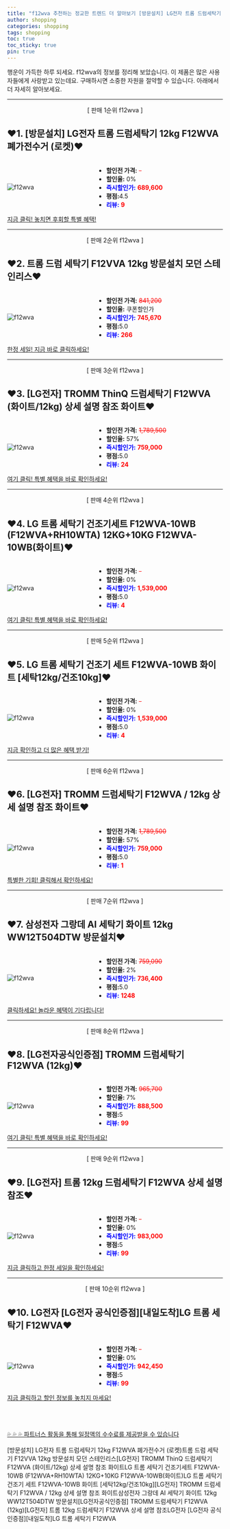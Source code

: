 ```yaml
---
title: "f12wva 추천하는 정교한 트렌드 더 알아보기 [방문설치] LG전자 트롬 드럼세탁기 12kg"
author: shopping
categories: shopping
tags: shopping
toc: true
toc_sticky: true
pin: true
---
```

행운이 가득한 하루 되세요. f12wva의 정보를 정리해 보았습니다. 이 제품은 많은 사용자들에게 사랑받고 있는데요. 구매하시면 소중한 자원을 절약할 수 있습니다. 아래에서 더 자세히 알아보세요.

---
<p class="toplist" style="margin: 0 auto; display: block; width: fit-content;">[ 판매 1순위 f12wva ]</p>

<h2><strong>❤️1. [방문설치] LG전자 트롬 드럼세탁기 12kg F12WVA 폐가전수거 (로켓)❤️</strong></h2>

<div style="display: flex; align-items: center;">
    <div style="flex: 0.4;">
        <img src="https://thumbnail8.coupangcdn.com/thumbnails/remote/230x230ex/image/vendor_inventory/608c/8694a4b32b0dc5eb94c772af949faef22d3052fc4c32ddb1076713c06722.JPG" alt="f12wva" style="max-width: 100%;">
    </div>
    <div style="flex: 0.6; margin-left: 10px;">
        <ul>
            <li><strong>할인전 가격:</strong> <del style="color: red;">-</del></li>
            <li><strong>할인율:</strong> 0%</li>
            <li><span style='color:blue'><strong>즉시할인가:</strong></span> <span style='color:red'><strong>689,600</strong></span></li>
            <li><strong>평점:</strong>4.5</li>
            <li><span style='color:blue'><strong>리뷰:</strong></span> <span style='color:red'><strong>9</strong></span></li>
        </ul>
    </div>
</div>
<div class="center">
    <a href="https://William4Davisa.github.io?lptag=AF9450613&subid=githubio&pageKey=7665493655&traceid=V0-153&itemId=20433524523&vendorItemId=89153195149" class="myButton">
        지금 클릭! 놓치면 후회할 특별 혜택!
    </a>
</div>


---
<p class="toplist" style="margin: 0 auto; display: block; width: fit-content;">[ 판매 2순위 f12wva ]</p>

<h2><strong>❤️2. 트롬 드럼 세탁기 F12VVA 12kg 방문설치 모던 스테인리스❤️</strong></h2>

<div style="display: flex; align-items: center;">
    <div style="flex: 0.4;">
        <img src="https://thumbnail9.coupangcdn.com/thumbnails/remote/230x230ex/image/retail/images/1748496109334159-f13db787-dede-40fb-8875-f75b76c2f38c.jpg" alt="f12wva" style="max-width: 100%;">
    </div>
    <div style="flex: 0.6; margin-left: 10px;">
        <ul>
            <li><strong>할인전 가격:</strong> <del style="color: red;">841,200</del></li>
            <li><strong>할인율:</strong> 쿠폰할인가</li>
            <li><span style='color:blue'><strong>즉시할인가:</strong></span> <span style='color:red'><strong>745,670</strong></span></li>
            <li><strong>평점:</strong>5.0</li>
            <li><span style='color:blue'><strong>리뷰:</strong></span> <span style='color:red'><strong>266</strong></span></li>
        </ul>
    </div>
</div>
<div class="center">
    <a href="https://William4Davisa.github.io?lptag=AF9450613&subid=githubio&pageKey=7704283813&traceid=V0-153&itemId=20635323419&vendorItemId=82255239006" class="myButton">
        한정 세일! 지금 바로 클릭하세요!
    </a>
</div>


---
<p class="toplist" style="margin: 0 auto; display: block; width: fit-content;">[ 판매 3순위 f12wva ]</p>

<h2><strong>❤️3. [LG전자] TROMM ThinQ 드럼세탁기 F12WVA (화이트/12kg) 상세 설명 참조 화이트❤️</strong></h2>

<div style="display: flex; align-items: center;">
    <div style="flex: 0.4;">
        <img src="https://thumbnail7.coupangcdn.com/thumbnails/remote/230x230ex/image/vendor_inventory/b4db/8aab0d7717b3a42a299c5ae171fc62642e08089ae4887531ef9eb9df498e.jpg" alt="f12wva" style="max-width: 100%;">
    </div>
    <div style="flex: 0.6; margin-left: 10px;">
        <ul>
            <li><strong>할인전 가격:</strong> <del style="color: red;">1,789,500</del></li>
            <li><strong>할인율:</strong> 57%</li>
            <li><span style='color:blue'><strong>즉시할인가:</strong></span> <span style='color:red'><strong>759,000</strong></span></li>
            <li><strong>평점:</strong>5.0</li>
            <li><span style='color:blue'><strong>리뷰:</strong></span> <span style='color:red'><strong>24</strong></span></li>
        </ul>
    </div>
</div>
<div class="center">
    <a href="https://William4Davisa.github.io?lptag=AF9450613&subid=githubio&pageKey=6504610573&traceid=V0-153&itemId=14337309298&vendorItemId=81581870844" class="myButton">
        여기 클릭! 특별 혜택을 바로 확인하세요!
    </a>
</div>


---
<p class="toplist" style="margin: 0 auto; display: block; width: fit-content;">[ 판매 4순위 f12wva ]</p>

<h2><strong>❤️4. LG 트롬 세탁기 건조기세트 F12WVA-10WB (F12WVA+RH10WTA) 12KG+10KG F12WVA-10WB(화이트)❤️</strong></h2>

<div style="display: flex; align-items: center;">
    <div style="flex: 0.4;">
        <img src="https://thumbnail6.coupangcdn.com/thumbnails/remote/230x230ex/image/vendor_inventory/34b1/7ac2ecf5573f285efc2741d224d5fc1427f0e71f6c35d1207a95bd97149f.jpg" alt="f12wva" style="max-width: 100%;">
    </div>
    <div style="flex: 0.6; margin-left: 10px;">
        <ul>
            <li><strong>할인전 가격:</strong> <del style="color: red;">-</del></li>
            <li><strong>할인율:</strong> 0%</li>
            <li><span style='color:blue'><strong>즉시할인가:</strong></span> <span style='color:red'><strong>1,539,000</strong></span></li>
            <li><strong>평점:</strong>5.0</li>
            <li><span style='color:blue'><strong>리뷰:</strong></span> <span style='color:red'><strong>4</strong></span></li>
        </ul>
    </div>
</div>
<div class="center">
    <a href="https://William4Davisa.github.io?lptag=AF9450613&subid=githubio&pageKey=7958358500&traceid=V0-153&itemId=22352737274&vendorItemId=89397825652" class="myButton">
        여기 클릭! 특별 혜택을 바로 확인하세요!
    </a>
</div>


---
<p class="toplist" style="margin: 0 auto; display: block; width: fit-content;">[ 판매 5순위 f12wva ]</p>

<h2><strong>❤️5. LG 트롬 세탁기 건조기 세트 F12WVA-10WB 화이트 [세탁12kg/건조10kg]❤️</strong></h2>

<div style="display: flex; align-items: center;">
    <div style="flex: 0.4;">
        <img src="https://thumbnail6.coupangcdn.com/thumbnails/remote/230x230ex/image/vendor_inventory/34b1/7ac2ecf5573f285efc2741d224d5fc1427f0e71f6c35d1207a95bd97149f.jpg" alt="f12wva" style="max-width: 100%;">
    </div>
    <div style="flex: 0.6; margin-left: 10px;">
        <ul>
            <li><strong>할인전 가격:</strong> <del style="color: red;">-</del></li>
            <li><strong>할인율:</strong> 0%</li>
            <li><span style='color:blue'><strong>즉시할인가:</strong></span> <span style='color:red'><strong>1,539,000</strong></span></li>
            <li><strong>평점:</strong>5.0</li>
            <li><span style='color:blue'><strong>리뷰:</strong></span> <span style='color:red'><strong>4</strong></span></li>
        </ul>
    </div>
</div>
<div class="center">
    <a href="https://William4Davisa.github.io?lptag=AF9450613&subid=githubio&pageKey=7958358500&traceid=V0-153&itemId=21998583839&vendorItemId=89377586605" class="myButton">
        지금 확인하고 더 많은 혜택 받기!
    </a>
</div>


---
<p class="toplist" style="margin: 0 auto; display: block; width: fit-content;">[ 판매 6순위 f12wva ]</p>

<h2><strong>❤️6. [LG전자] TROMM 드럼세탁기 F12WVA / 12kg 상세 설명 참조 화이트❤️</strong></h2>

<div style="display: flex; align-items: center;">
    <div style="flex: 0.4;">
        <img src="https://thumbnail7.coupangcdn.com/thumbnails/remote/230x230ex/image/vendor_inventory/b4db/8aab0d7717b3a42a299c5ae171fc62642e08089ae4887531ef9eb9df498e.jpg" alt="f12wva" style="max-width: 100%;">
    </div>
    <div style="flex: 0.6; margin-left: 10px;">
        <ul>
            <li><strong>할인전 가격:</strong> <del style="color: red;">1,789,500</del></li>
            <li><strong>할인율:</strong> 57%</li>
            <li><span style='color:blue'><strong>즉시할인가:</strong></span> <span style='color:red'><strong>759,000</strong></span></li>
            <li><strong>평점:</strong>5.0</li>
            <li><span style='color:blue'><strong>리뷰:</strong></span> <span style='color:red'><strong>1</strong></span></li>
        </ul>
    </div>
</div>
<div class="center">
    <a href="https://William4Davisa.github.io?lptag=AF9450613&subid=githubio&pageKey=6859451675&traceid=V0-153&itemId=16370898197&vendorItemId=88663812398" class="myButton">
        특별한 기회! 클릭해서 확인하세요!
    </a>
</div>


---
<p class="toplist" style="margin: 0 auto; display: block; width: fit-content;">[ 판매 7순위 f12wva ]</p>

<h2><strong>❤️7. 삼성전자 그랑데 AI 세탁기 화이트 12kg WW12T504DTW 방문설치❤️</strong></h2>

<div style="display: flex; align-items: center;">
    <div style="flex: 0.4;">
        <img src="https://thumbnail7.coupangcdn.com/thumbnails/remote/230x230ex/image/vendor_inventory/dfc2/0c2d7828c8ee193ec4cc7e6f3b9596e65715672e3b278d72448fe22669d3.jpg" alt="f12wva" style="max-width: 100%;">
    </div>
    <div style="flex: 0.6; margin-left: 10px;">
        <ul>
            <li><strong>할인전 가격:</strong> <del style="color: red;">759,090</del></li>
            <li><strong>할인율:</strong> 2%</li>
            <li><span style='color:blue'><strong>즉시할인가:</strong></span> <span style='color:red'><strong>736,400</strong></span></li>
            <li><strong>평점:</strong>5.0</li>
            <li><span style='color:blue'><strong>리뷰:</strong></span> <span style='color:red'><strong>1248</strong></span></li>
        </ul>
    </div>
</div>
<div class="center">
    <a href="https://William4Davisa.github.io?lptag=AF9450613&subid=githubio&pageKey=5399122618&traceid=V0-153&itemId=8072684915&vendorItemId=75362149289" class="myButton">
        클릭하세요! 놀라운 혜택이 기다립니다!
    </a>
</div>


---
<p class="toplist" style="margin: 0 auto; display: block; width: fit-content;">[ 판매 8순위 f12wva ]</p>

<h2><strong>❤️8. [LG전자공식인증점] TROMM 드럼세탁기 F12WVA (12kg)❤️</strong></h2>

<div style="display: flex; align-items: center;">
    <div style="flex: 0.4;">
        <img src="https://thumbnail6.coupangcdn.com/thumbnails/remote/230x230ex/image/vendor_inventory/28c8/beb69e3dbbb25a6e491cc522d507d0082643ce29ceab742b1669ea0c10e2.jpg" alt="f12wva" style="max-width: 100%;">
    </div>
    <div style="flex: 0.6; margin-left: 10px;">
        <ul>
            <li><strong>할인전 가격:</strong> <del style="color: red;">965,700</del></li>
            <li><strong>할인율:</strong> 7%</li>
            <li><span style='color:blue'><strong>즉시할인가:</strong></span> <span style='color:red'><strong>888,500</strong></span></li>
            <li><strong>평점:</strong>5</li>
            <li><span style='color:blue'><strong>리뷰:</strong></span> <span style='color:red'><strong>99</strong></span></li>
        </ul>
    </div>
</div>
<div class="center">
    <a href="https://William4Davisa.github.io?lptag=AF9450613&subid=githubio&pageKey=6579904980&traceid=V0-153&itemId=14802566053&vendorItemId=82042312918" class="myButton">
        여기 클릭! 특별 혜택을 바로 확인하세요!
    </a>
</div>


---
<p class="toplist" style="margin: 0 auto; display: block; width: fit-content;">[ 판매 9순위 f12wva ]</p>

<h2><strong>❤️9. [LG전자] 트롬 12kg 드럼세탁기 F12WVA 상세 설명 참조❤️</strong></h2>

<div style="display: flex; align-items: center;">
    <div style="flex: 0.4;">
        <img src="https://thumbnail9.coupangcdn.com/thumbnails/remote/230x230ex/image/vendor_inventory/853f/11498d4cf0b10d6592273f5e0e869956b1db502509cba9f3df4862355597.jpg" alt="f12wva" style="max-width: 100%;">
    </div>
    <div style="flex: 0.6; margin-left: 10px;">
        <ul>
            <li><strong>할인전 가격:</strong> <del style="color: red;">-</del></li>
            <li><strong>할인율:</strong> 0%</li>
            <li><span style='color:blue'><strong>즉시할인가:</strong></span> <span style='color:red'><strong>983,000</strong></span></li>
            <li><strong>평점:</strong>5</li>
            <li><span style='color:blue'><strong>리뷰:</strong></span> <span style='color:red'><strong>99</strong></span></li>
        </ul>
    </div>
</div>
<div class="center">
    <a href="https://William4Davisa.github.io?lptag=AF9450613&subid=githubio&pageKey=7835245427&traceid=V0-153&itemId=21316539999&vendorItemId=88383710847" class="myButton">
        지금 클릭하고 한정 세일을 확인하세요!
    </a>
</div>


---
<p class="toplist" style="margin: 0 auto; display: block; width: fit-content;">[ 판매 10순위 f12wva ]</p>

<h2><strong>❤️10. LG전자 [LG전자 공식인증점][내일도착]LG 트롬 세탁기 F12WVA❤️</strong></h2>

<div style="display: flex; align-items: center;">
    <div style="flex: 0.4;">
        <img src="https://thumbnail7.coupangcdn.com/thumbnails/remote/230x230ex/image/vendor_inventory/15eb/4d4ed122bfb42088608964ba28b42cad05774607c8a0439360374c028c34.jpg" alt="f12wva" style="max-width: 100%;">
    </div>
    <div style="flex: 0.6; margin-left: 10px;">
        <ul>
            <li><strong>할인전 가격:</strong> <del style="color: red;">-</del></li>
            <li><strong>할인율:</strong> 0%</li>
            <li><span style='color:blue'><strong>즉시할인가:</strong></span> <span style='color:red'><strong>942,450</strong></span></li>
            <li><strong>평점:</strong>5</li>
            <li><span style='color:blue'><strong>리뷰:</strong></span> <span style='color:red'><strong>99</strong></span></li>
        </ul>
    </div>
</div>
<div class="center">
    <a href="https://William4Davisa.github.io?lptag=AF9450613&subid=githubio&pageKey=8049248400&traceid=V0-153&itemId=22568429855&vendorItemId=89610297309" class="myButton">
        지금 클릭하고 할인 정보를 놓치지 마세요!
    </a>
</div>

<br><br><br>[💦 💦 💦 파트너스 활동을 통해 일정액의 수수료를 제공받을 수 있습니다](https://link.coupang.com/a/bcpT2c)<br><br>[방문설치] LG전자 트롬 드럼세탁기 12kg F12WVA 폐가전수거 (로켓)트롬 드럼 세탁기 F12VVA 12kg 방문설치 모던 스테인리스[LG전자] TROMM ThinQ 드럼세탁기 F12WVA (화이트/12kg) 상세 설명 참조 화이트LG 트롬 세탁기 건조기세트 F12WVA-10WB (F12WVA+RH10WTA) 12KG+10KG F12WVA-10WB(화이트)LG 트롬 세탁기 건조기 세트 F12WVA-10WB 화이트 [세탁12kg/건조10kg][LG전자] TROMM 드럼세탁기 F12WVA / 12kg 상세 설명 참조 화이트삼성전자 그랑데 AI 세탁기 화이트 12kg WW12T504DTW 방문설치[LG전자공식인증점] TROMM 드럼세탁기 F12WVA (12kg)[LG전자] 트롬 12kg 드럼세탁기 F12WVA 상세 설명 참조LG전자 [LG전자 공식인증점][내일도착]LG 트롬 세탁기 F12WVA